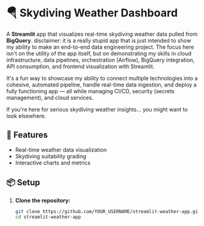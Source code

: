 # 🪂 Skydiving Weather Dashboard

A **Streamlit** app that visualizes real-time skydiving weather data pulled from **BigQuery**.
disclaimer: it is a really stupid app that is just intended to show my ability to make an end-to-end data engineering project. The focus here isn't on the utility of the app itself, but on demonstrating my skills in cloud infrastructure, data pipelines, orchestration (Airflow), BigQuery integration, API consumption, and frontend visualization with Streamlit.

It's a fun way to showcase my ability to connect multiple technologies into a cohesive, automated pipeline, handle real-time data ingestion, and deploy a fully functioning app — all while managing CI/CD, security (secrets management), and cloud services.

If you're here for serious skydiving weather insights... you might want to look elsewhere. 

## 🚀 Features
- Real-time weather data visualization
- Skydiving suitability grading
- Interactive charts and metrics

## 📦 Setup

1. **Clone the repository:**

   ```bash
   git clone https://github.com/YOUR_USERNAME/streamlit-weather-app.git
   cd streamlit-weather-app
